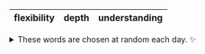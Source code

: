 <!-- word_basket start -->
| flexibility | depth | understanding |
| :---------: | :---: | :-----------: |

<details>
  <summary>These words are chosen at random each day. ✨</summary>
  Take a look inside this repo to see how that works.
</details>
<!-- word_basket end -->
